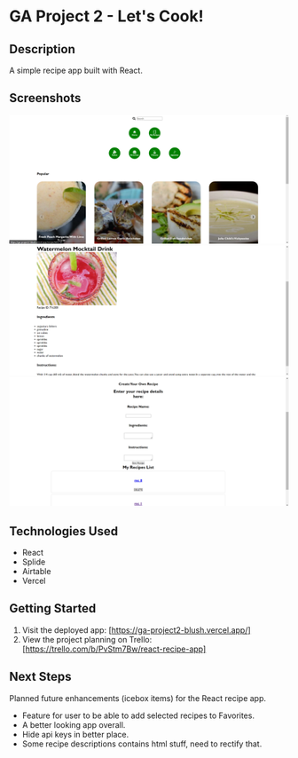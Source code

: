 # GA Project 2 - Let's Cook!

## Description

A simple recipe app built with React.

## Screenshots


![](https://github.com/Haozhi415/GA_Project2/blob/master/1.png?raw=true)
![](https://github.com/Haozhi415/GA_Project2/blob/master/2.png?raw=true)
![](https://github.com/Haozhi415/GA_Project2/blob/master/3.png?raw=true)

## Technologies Used
- React
- Splide
- Airtable
- Vercel

## Getting Started
1. Visit the deployed app: [https://ga-project2-blush.vercel.app/]
2. View the project planning on Trello: [https://trello.com/b/PvStm7Bw/react-recipe-app]

## Next Steps

Planned future enhancements (icebox items) for the React recipe app.
- Feature for user to be able to add selected recipes to Favorites.
- A better looking app overall.
- Hide api keys in better place.
- Some recipe descriptions contains html stuff, need to rectify that.

